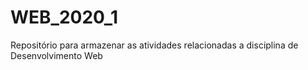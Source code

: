 # WEB_2020_1
Repositório para armazenar as atividades relacionadas a disciplina de Desenvolvimento Web
